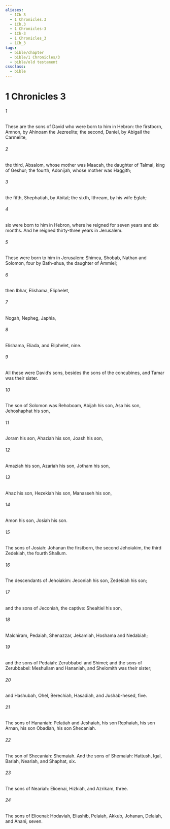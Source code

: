 ```yaml
---
aliases:
  - 1Ch 3
  - 1 Chronicles.3
  - 1Ch.3
  - 1 Chronicles-3
  - 1Ch-3
  - 1 Chronicles_3
  - 1Ch_3
tags:
  - bible/chapter
  - bible/1 Chronicles/3
  - bible/old testament
cssclass:
  - bible
---
```


# 1 Chronicles 3

###### 1
These are the sons of David who were born to him in Hebron: the firstborn, Amnon, by Ahinoam the Jezreelite; the second, Daniel, by Abigail the Carmelite,
###### 2
the third, Absalom, whose mother was Maacah, the daughter of Talmai, king of Geshur; the fourth, Adonijah, whose mother was Haggith;
###### 3
the fifth, Shephatiah, by Abital; the sixth, Ithream, by his wife Eglah;
###### 4
six were born to him in Hebron, where he reigned for seven years and six months. And he reigned thirty-three years in Jerusalem.
###### 5
These were born to him in Jerusalem: Shimea, Shobab, Nathan and Solomon, four by Bath-shua, the daughter of Ammiel;
###### 6
then Ibhar, Elishama, Eliphelet,
###### 7
Nogah, Nepheg, Japhia,
###### 8
Elishama, Eliada, and Eliphelet, nine.
###### 9
All these were David’s sons, besides the sons of the concubines, and Tamar was their sister.
###### 10
The son of Solomon was Rehoboam, Abijah his son, Asa his son, Jehoshaphat his son,
###### 11
Joram his son, Ahaziah his son, Joash his son,
###### 12
Amaziah his son, Azariah his son, Jotham his son,
###### 13
Ahaz his son, Hezekiah his son, Manasseh his son,
###### 14
Amon his son, Josiah his son.
###### 15
The sons of Josiah: Johanan the firstborn, the second Jehoiakim, the third Zedekiah, the fourth Shallum.
###### 16
The descendants of Jehoiakim: Jeconiah his son, Zedekiah his son;
###### 17
and the sons of Jeconiah, the captive: Shealtiel his son,
###### 18
Malchiram, Pedaiah, Shenazzar, Jekamiah, Hoshama and Nedabiah;
###### 19
and the sons of Pedaiah: Zerubbabel and Shimei; and the sons of Zerubbabel: Meshullam and Hananiah, and Shelomith was their sister;
###### 20
and Hashubah, Ohel, Berechiah, Hasadiah, and Jushab-hesed, five.
###### 21
The sons of Hananiah: Pelatiah and Jeshaiah, his son Rephaiah, his son Arnan, his son Obadiah, his son Shecaniah.
###### 22
The son of Shecaniah: Shemaiah. And the sons of Shemaiah: Hattush, Igal, Bariah, Neariah, and Shaphat, six.
###### 23
The sons of Neariah: Elioenai, Hizkiah, and Azrikam, three.
###### 24
The sons of Elioenai: Hodaviah, Eliashib, Pelaiah, Akkub, Johanan, Delaiah, and Anani, seven.


